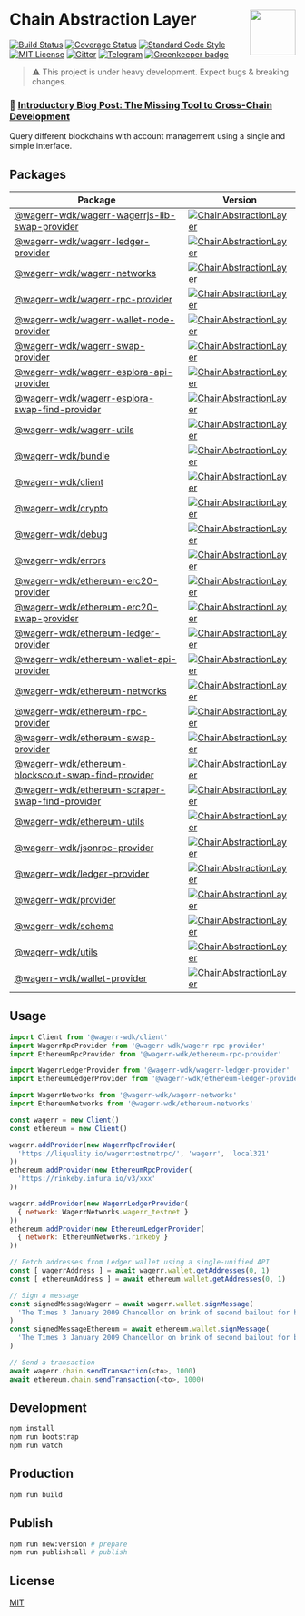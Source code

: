 # Chain Abstraction Layer <img align="right" src="https://raw.githubusercontent.com/wagerr/chainabstractionlayer/master/liquality-logo.png" height="80px" />


[![Build Status](https://travis-ci.com/wagerr/chainabstractionlayer.svg?branch=master)](https://travis-ci.com/wagerr/chainabstractionlayer)
[![Coverage Status](https://coveralls.io/repos/github/wagerr/chainabstractionlayer/badge.svg?branch=master)](https://coveralls.io/github/wagerr/chainabstractionlayer?branch=master)
[![Standard Code Style](https://img.shields.io/badge/codestyle-standard-brightgreen.svg)](https://github.com/standard/standard)
[![MIT License](https://img.shields.io/badge/license-MIT-brightgreen.svg)](./LICENSE.md)
[![Gitter](https://img.shields.io/gitter/room/wagerr/Lobby.svg)](https://gitter.im/wagerr/Lobby?source=orgpage)
[![Telegram](https://img.shields.io/badge/chat-on%20telegram-blue.svg)](https://t.me/Liquality) [![Greenkeeper badge](https://badges.greenkeeper.io/wagerr/chainabstractionlayer.svg)](https://greenkeeper.io/)

> :warning: This project is under heavy development. Expect bugs & breaking changes.

### :pencil: [Introductory Blog Post: The Missing Tool to Cross-Chain Development](https://medium.com/wagerr/the-missing-tool-to-cross-chain-development-2ebfe898efa1)

Query different blockchains with account management using a single and simple interface.

## Packages

|Package|Version|
|---|---|
|[@wagerr-wdk/wagerr-wagerrjs-lib-swap-provider](./packages/wagerr-wagerrjs-lib-swap-provider)|[![ChainAbstractionLayer](https://img.shields.io/npm/v/@wagerr-wdk/wagerr-wagerrjs-lib-swap-provider.svg)](https://npmjs.com/package/@wagerr-wdk/wagerr-wagerrjs-lib-swap-provider)|
|[@wagerr-wdk/wagerr-ledger-provider](./packages/wagerr-ledger-provider)|[![ChainAbstractionLayer](https://img.shields.io/npm/v/@wagerr-wdk/wagerr-ledger-provider.svg)](https://npmjs.com/package/@wagerr-wdk/wagerr-ledger-provider)|
|[@wagerr-wdk/wagerr-networks](./packages/wagerr-networks)|[![ChainAbstractionLayer](https://img.shields.io/npm/v/@wagerr-wdk/wagerr-networks.svg)](https://npmjs.com/package/@wagerr-wdk/wagerr-networks)|
|[@wagerr-wdk/wagerr-rpc-provider](./packages/wagerr-rpc-provider)|[![ChainAbstractionLayer](https://img.shields.io/npm/v/@wagerr-wdk/wagerr-rpc-provider.svg)](https://npmjs.com/package/@wagerr-wdk/wagerr-rpc-provider)|
|[@wagerr-wdk/wagerr-wallet-node-provider](./packages/wagerr-node-wallet-provider)|[![ChainAbstractionLayer](https://img.shields.io/npm/v/@wagerr-wdk/wagerr-node-wallet-provider.svg)](https://npmjs.com/package/@wagerr-wdk/wagerr-node-wallet-provider)|
|[@wagerr-wdk/wagerr-swap-provider](./packages/wagerr-swap-provider)|[![ChainAbstractionLayer](https://img.shields.io/npm/v/@wagerr-wdk/wagerr-swap-provider.svg)](https://npmjs.com/package/@wagerr-wdk/wagerr-swap-provider)|
|[@wagerr-wdk/wagerr-esplora-api-provider](./packages/wagerr-esplora-api-provider)|[![ChainAbstractionLayer](https://img.shields.io/npm/v/@wagerr-wdk/wagerr-esplora-api-provider.svg)](https://npmjs.com/package/@wagerr-wdk/wagerr-esplora-api-provider)|
|[@wagerr-wdk/wagerr-esplora-swap-find-provider](./packages/wagerr-esplora-swap-find-provider)|[![ChainAbstractionLayer](https://img.shields.io/npm/v/@wagerr-wdk/wagerr-esplora-swap-find-provider.svg)](https://npmjs.com/package/@wagerr-wdk/wagerr-esplora-swap-find-provider)|
|[@wagerr-wdk/wagerr-utils](./packages/wagerr-utils)|[![ChainAbstractionLayer](https://img.shields.io/npm/v/@wagerr-wdk/wagerr-utils.svg)](https://npmjs.com/package/@wagerr-wdk/wagerr-utils)|
|[@wagerr-wdk/bundle](./packages/bundle)|[![ChainAbstractionLayer](https://img.shields.io/npm/v/@wagerr-wdk/bundle.svg)](https://npmjs.com/package/@wagerr-wdk/bundle)|
|[@wagerr-wdk/client](./packages/client)|[![ChainAbstractionLayer](https://img.shields.io/npm/v/@wagerr-wdk/client.svg)](https://npmjs.com/package/@wagerr-wdk/client)|
|[@wagerr-wdk/crypto](./packages/crypto)|[![ChainAbstractionLayer](https://img.shields.io/npm/v/@wagerr-wdk/crypto.svg)](https://npmjs.com/package/@wagerr-wdk/crypto)|
|[@wagerr-wdk/debug](./packages/debug)|[![ChainAbstractionLayer](https://img.shields.io/npm/v/@wagerr-wdk/debug.svg)](https://npmjs.com/package/@wagerr-wdk/debug)|
|[@wagerr-wdk/errors](./packages/errors)|[![ChainAbstractionLayer](https://img.shields.io/npm/v/@wagerr-wdk/errors.svg)](https://npmjs.com/package/@wagerr-wdk/errors)|
|[@wagerr-wdk/ethereum-erc20-provider](./packages/ethereum-erc20-provider)|[![ChainAbstractionLayer](https://img.shields.io/npm/v/@wagerr-wdk/ethereum-erc20-provider.svg)](https://npmjs.com/package/@wagerr-wdk/ethereum-erc20-provider)|
|[@wagerr-wdk/ethereum-erc20-swap-provider](./packages/ethereum-erc20-swap-provider)|[![ChainAbstractionLayer](https://img.shields.io/npm/v/@wagerr-wdk/ethereum-erc20-swap-provider.svg)](https://npmjs.com/package/@wagerr-wdk/ethereum-erc20-swap-provider)|
|[@wagerr-wdk/ethereum-ledger-provider](./packages/ethereum-ledger-provider)|[![ChainAbstractionLayer](https://img.shields.io/npm/v/@wagerr-wdk/ethereum-ledger-provider.svg)](https://npmjs.com/package/@wagerr-wdk/ethereum-ledger-provider)|
|[@wagerr-wdk/ethereum-wallet-api-provider](./packages/ethereum-wallet-api-provider)|[![ChainAbstractionLayer](https://img.shields.io/npm/v/@wagerr-wdk/ethereum-wallet-api-provider.svg)](https://npmjs.com/package/@wagerr-wdk/ethereum-wallet-api-provider)|
|[@wagerr-wdk/ethereum-networks](./packages/ethereum-networks)|[![ChainAbstractionLayer](https://img.shields.io/npm/v/@wagerr-wdk/ethereum-networks.svg)](https://npmjs.com/package/@wagerr-wdk/ethereum-networks)|
|[@wagerr-wdk/ethereum-rpc-provider](./packages/ethereum-rpc-provider)|[![ChainAbstractionLayer](https://img.shields.io/npm/v/@wagerr-wdk/ethereum-rpc-provider.svg)](https://npmjs.com/package/@wagerr-wdk/ethereum-rpc-provider)|
|[@wagerr-wdk/ethereum-swap-provider](./packages/ethereum-swap-provider)|[![ChainAbstractionLayer](https://img.shields.io/npm/v/@wagerr-wdk/ethereum-swap-provider.svg)](https://npmjs.com/package/@wagerr-wdk/ethereum-swap-provider)|
|[@wagerr-wdk/ethereum-blockscout-swap-find-provider](./packages/ethereum-blockscout-swap-find-provider)|[![ChainAbstractionLayer](https://img.shields.io/npm/v/@wagerr-wdk/ethereum-blockscout-swap-find-provider.svg)](https://npmjs.com/package/@wagerr-wdk/ethereum-blockscout-swap-find-provider)|
|[@wagerr-wdk/ethereum-scraper-swap-find-provider](./packages/ethereum-scraper-swap-find-provider)|[![ChainAbstractionLayer](https://img.shields.io/npm/v/@wagerr-wdk/ethereum-scraper-swap-find-provider.svg)](https://npmjs.com/package/@wagerr-wdk/ethereum-scraper-swap-find-provider)|
|[@wagerr-wdk/ethereum-utils](./packages/ethereum-utils)|[![ChainAbstractionLayer](https://img.shields.io/npm/v/@wagerr-wdk/ethereum-utils.svg)](https://npmjs.com/package/@wagerr-wdk/ethereum-utils)|
|[@wagerr-wdk/jsonrpc-provider](./packages/jsonrpc-provider)|[![ChainAbstractionLayer](https://img.shields.io/npm/v/@wagerr-wdk/jsonrpc-provider.svg)](https://npmjs.com/package/@wagerr-wdk/jsonrpc-provider)|
|[@wagerr-wdk/ledger-provider](./packages/ledger-provider)|[![ChainAbstractionLayer](https://img.shields.io/npm/v/@wagerr-wdk/ledger-provider.svg)](https://npmjs.com/package/@wagerr-wdk/ledger-provider)|
|[@wagerr-wdk/provider](./packages/provider)|[![ChainAbstractionLayer](https://img.shields.io/npm/v/@wagerr-wdk/provider.svg)](https://npmjs.com/package/@wagerr-wdk/provider)|
|[@wagerr-wdk/schema](./packages/schema)|[![ChainAbstractionLayer](https://img.shields.io/npm/v/@wagerr-wdk/schema.svg)](https://npmjs.com/package/@wagerr-wdk/schema)|
|[@wagerr-wdk/utils](./packages/utils)|[![ChainAbstractionLayer](https://img.shields.io/npm/v/@wagerr-wdk/utils.svg)](https://npmjs.com/package/@wagerr-wdk/utils)|
|[@wagerr-wdk/wallet-provider](./packages/wallet-provider)|[![ChainAbstractionLayer](https://img.shields.io/npm/v/@wagerr-wdk/wallet-provider.svg)](https://npmjs.com/package/@wagerr-wdk/wallet-provider)|


## Usage

```javascript
import Client from '@wagerr-wdk/client'
import WagerrRpcProvider from '@wagerr-wdk/wagerr-rpc-provider'
import EthereumRpcProvider from '@wagerr-wdk/ethereum-rpc-provider'

import WagerrLedgerProvider from '@wagerr-wdk/wagerr-ledger-provider'
import EthereumLedgerProvider from '@wagerr-wdk/ethereum-ledger-provider'

import WagerrNetworks from '@wagerr-wdk/wagerr-networks'
import EthereumNetworks from '@wagerr-wdk/ethereum-networks'

const wagerr = new Client()
const ethereum = new Client()

wagerr.addProvider(new WagerrRpcProvider(
  'https://liquality.io/wagerrtestnetrpc/', 'wagerr', 'local321'
))
ethereum.addProvider(new EthereumRpcProvider(
  'https://rinkeby.infura.io/v3/xxx'
))

wagerr.addProvider(new WagerrLedgerProvider(
  { network: WagerrNetworks.wagerr_testnet }
))
ethereum.addProvider(new EthereumLedgerProvider(
  { network: EthereumNetworks.rinkeby }
))

// Fetch addresses from Ledger wallet using a single-unified API
const [ wagerrAddress ] = await wagerr.wallet.getAddresses(0, 1)
const [ ethereumAddress ] = await ethereum.wallet.getAddresses(0, 1)

// Sign a message
const signedMessageWagerr = await wagerr.wallet.signMessage(
  'The Times 3 January 2009 Chancellor on brink of second bailout for banks', wagerrAddress
)
const signedMessageEthereum = await ethereum.wallet.signMessage(
  'The Times 3 January 2009 Chancellor on brink of second bailout for banks', ethereumAddress
)

// Send a transaction
await wagerr.chain.sendTransaction(<to>, 1000)
await ethereum.chain.sendTransaction(<to>, 1000)
```


## Development

```bash
npm install
npm run bootstrap
npm run watch
```


## Production

```bash
npm run build
```


## Publish

```bash
npm run new:version # prepare
npm run publish:all # publish
```


## License

[MIT](./LICENSE.md)
